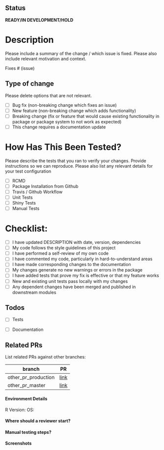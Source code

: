 ## Status
**READY/IN DEVELOPMENT/HOLD**

# Description

Please include a summary of the change / which issue is fixed. Please also include relevant motivation and context. 

Fixes # (issue)

## Type of change

Please delete options that are not relevant.

- [ ] Bug fix (non-breaking change which fixes an issue)
- [ ] New feature (non-breaking change which adds functionality)
- [ ] Breaking change (fix or feature that would cause existing functionality in package or package system to not work as expected)
- [ ] This change requires a documentation update

# How Has This Been Tested?

Please describe the tests that you ran to verify your changes. Provide instructions so we can reproduce. Please also list any relevant details for your test configuration

- [ ] RCMD
- [ ] Package Installation from Github
- [ ] Travis / Github Workflow
- [ ] Unit Tests
- [ ] Shiny Tests
- [ ] Manual Tests

# Checklist:

- [ ] I have updated DESCRIPTION with date, version, dependencies
- [ ] My code follows the style guidelines of this project
- [ ] I have performed a self-review of my own code
- [ ] I have commented my code, particularly in hard-to-understand areas
- [ ] I have made corresponding changes to the documentation
- [ ] My changes generate no new warnings or errors in the package
- [ ] I have added tests that prove my fix is effective or that my feature works
- [ ] New and existing unit tests pass locally with my changes
- [ ] Any dependent changes have been merged and published in downstream modules

## Todos
- [ ] Tests
- [ ] Documentation


## Related PRs
List related PRs against other branches:

branch | PR
------ | ------
other_pr_production | [link]()
other_pr_master | [link]()

#### Environment Details
R Version:
OS:

#### Where should a reviewer start?

#### Manual testing steps?

#### Screenshots

